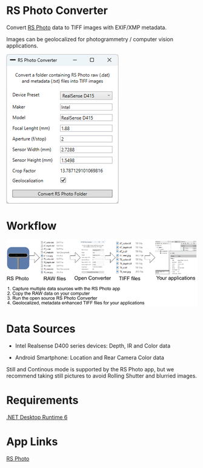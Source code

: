 # RS Photo Converter

Convert [RS Photo](https://play.google.com/store/apps/details?id=com.majinsoft.rsphoto) data to TIFF images with EXIF/XMP metadata.

Images can be geolocalized for photogrammetry / computer vision applications.

![Screenshot](doc/main.png)

# Workflow

![Screenshot](doc/Workflow.png)

# Data Sources

- Intel Realsense D400 series devices: Depth, IR and Color data

- Android Smartphone: Location and Rear Camera Color data

Still and Continous mode is supported by the RS Photo app, but we recommend taking still pictures to avoid Rolling Shutter and blurried images.

# Requirements

[.NET Desktop Runtime 6](https://dotnet.microsoft.com/en-us/download/dotnet/6.0)

# App Links

[RS Photo](https://play.google.com/store/apps/details?id=com.majinsoft.rsphoto)
